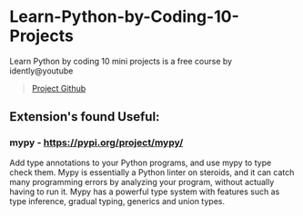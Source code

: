# Learn-Python-by-Coding-10-Projects

Learn Python by coding 10 mini projects is a free course by idently@youtube

> [Project Github]('https://github.com/indently/beginner_python_projects/tree/main')

## Extension's found Useful:

### mypy - https://pypi.org/project/mypy/

Add type annotations to your Python programs, and use mypy to type check them. Mypy is essentially a Python linter on steroids, and it can catch many programming errors by analyzing your program, without actually having to run it. Mypy has a powerful type system with features such as type inference, gradual typing, generics and union types.

